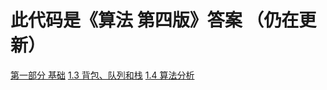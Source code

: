 <h1>此代码是《算法 第四版》答案 （仍在更新）</h1>
<a href="https://github.com/johnlijianian/Javas/tree/master/src/one_Foundation" style="">第一部分 基础</a>
<a href="#">1.3 背包、队列和栈</a>
<a href="https://github.com/johnlijianian/Javas/tree/master/src/one_Foundation/Java_1_4">1.4 算法分析</a>
